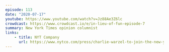```yaml
---
episode: 113
date: "2020-07-17"
youtube: https://www.youtube.com/watch?v=Jz88Ae3Z6lc
crowdcast: https://www.crowdcast.io/e/in-lieu-of-fun-episode-7
summary: New York Times opinion columnist
links:
    - title: NYT Company
      url: https://www.nytco.com/press/charlie-warzel-to-join-the-new-york-times-opinion-pages/
---
```

